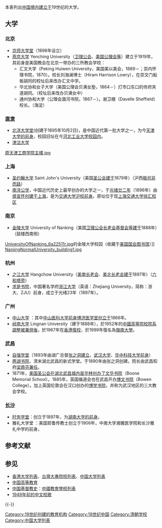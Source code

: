 本表列出[中国境内建立于](https://zh.wikipedia.org/wiki/中国 "wikilink")19世纪的大学。

## 大学

### 北京

  - [京师大学堂](../Page/京师大学堂.md "wikilink")（1898年设立）
  - [燕京大学](../Page/燕京大学.md "wikilink") Yenching
    University（[卫理公会](https://zh.wikipedia.org/wiki/卫理公会 "wikilink")、[美国公理会等](https://zh.wikipedia.org/wiki/美国公理会 "wikilink")）建立于1919年，其前身是美国教会在北京一带办的三所教会学校：
      - 汇文大学（Peking Huiwen
        University，美国美以美会，1889－；崇内怀理书院，1870）。校长刘海澜博士（Hiram
        Harrison Lowry），在崇文门船板胡同的校址后来改办汇文中学。
      - 华北协和女子大学（美国公理会贝满女塾，1864－）灯市口东口的佟府夹道胡同。（校址后来改办贝满女中）
      - 通州协和大学（公理会潞河书院，1867－）。谢卫楼（Davelle Sheffield）校长。（海淀）

### [直隶](../Page/直隶.md "wikilink")

  - [北洋大学堂](https://zh.wikipedia.org/wiki/北洋大学堂 "wikilink")(创建于1895年10月2日)，是中国近代第一批大学之一，为今[天津大学的前身](../Page/天津大学.md "wikilink")，校园旧址在今[河北工业大学校园内](../Page/河北工业大学.md "wikilink")。
  - [津沽大学](../Page/津沽大学.md "wikilink")

[原天津工商学院主楼.jpg](https://zh.wikipedia.org/wiki/File:原天津工商学院主楼.jpg "fig:原天津工商学院主楼.jpg")

### 上海

  - [圣约翰大学](../Page/圣约翰大学_\(上海\).md "wikilink") Saint John's
    University（美国[圣公会建于](https://zh.wikipedia.org/wiki/圣公会 "wikilink")1879年）（沪西[极司非而路](https://zh.wikipedia.org/wiki/極司非爾路 "wikilink")）
  - [南洋公学](../Page/南洋公学.md "wikilink")，中国近代历史上最早创办的大学之一，于[光绪廿二年](../Page/光绪.md "wikilink")（1896年）由[盛宣怀创建于](../Page/盛宣怀.md "wikilink")[上海](https://zh.wikipedia.org/wiki/上海 "wikilink")，是为[交通大学沪校前身](https://zh.wikipedia.org/wiki/交通大学沪校 "wikilink")。原址位于现[上海交通大学徐汇校区](../Page/上海交通大学徐汇校区.md "wikilink")

### 南京

  - [金陵大学](../Page/金陵大学.md "wikilink") University of
    Nanking（美国[卫理公会](https://zh.wikipedia.org/wiki/卫理公会 "wikilink")[长老会](https://zh.wikipedia.org/wiki/长老会 "wikilink")[基督会等建于](../Page/基督会.md "wikilink")1888年）（鼓楼西南侧）

[UniversityOfNanking_6a22511r.jpg](https://zh.wikipedia.org/wiki/File:UniversityOfNanking_6a22511r.jpg "fig:UniversityOfNanking_6a22511r.jpg")的金陵大学校园（收藏于[美国国会图书馆](http://memory.loc.gov)）\]\]
[NanjingNormalUniversity_building1.jpg](https://zh.wikipedia.org/wiki/File:NanjingNormalUniversity_building1.jpg "fig:NanjingNormalUniversity_building1.jpg")

### 杭州

  - [之江大学](../Page/之江大学.md "wikilink") Hangchow
    University（[美南长老会](../Page/美南长老会.md "wikilink")、[美北长老会建于](../Page/美北长老会.md "wikilink")1897年）（[六和塔旁](../Page/六和塔.md "wikilink")）
  - [求是书院](https://zh.wikipedia.org/wiki/求是书院 "wikilink")，中国著名学府[浙江大学](../Page/浙江大学.md "wikilink")（英语：Zhejiang
    University，简称：浙大、ZJU）前身，成立于光绪23年（1897年）。

### 广州

  - [中山大学](../Page/中山大学.md "wikilink")
    ：其中[中山医科大学前身](https://zh.wikipedia.org/wiki/中山医科大学 "wikilink")[博济医学堂创立于](../Page/博济医学堂.md "wikilink")1866年。
  - [岭南大学](../Page/岭南大学_\(广州\).md "wikilink") Lingnan
    University（建于1888年），於1952年的[中國高等院校院系調整被兼併後](https://zh.wikipedia.org/wiki/中國高等院校院系調整 "wikilink")，於1967年在[香港復校](../Page/香港.md "wikilink")，於1999年復名為[嶺南大學](../Page/嶺南大學_\(香港\).md "wikilink")。

### 武昌

  - [自强学堂](../Page/自强学堂.md "wikilink")（1893年由湖广总督[张之洞建立](../Page/张之洞.md "wikilink")，[武汉大学](../Page/武汉大学.md "wikilink")、[华中科技大学前身](../Page/华中科技大学.md "wikilink")）
  - [两湖书院](https://zh.wikipedia.org/wiki/两湖书院 "wikilink")，清末湖北武昌的新式学堂。于1890年由张之洞创建。院长由武昌知府[梁鼎芬兼任](../Page/梁鼎芬.md "wikilink")。
  - 1871年，[美国圣公会在湖北武昌城内昙华林创办了](../Page/美国圣公会.md "wikilink")[文华书院](https://zh.wikipedia.org/wiki/文华书院 "wikilink")（Boone
    Memorial
    School）。1885年，英国循道会也在武昌开办[博文书院](https://zh.wikipedia.org/wiki/博文书院 "wikilink")（Bowen
    College）。加上英国伦敦会在汉口创办的[博学书院](https://zh.wikipedia.org/wiki/博学书院 "wikilink")，并称为武汉地区的三大教会学校。

### [长沙](https://zh.wikipedia.org/wiki/长沙 "wikilink")

  - [时务学堂](../Page/时务学堂.md "wikilink")：创立于1897年，为[湖南大学的前身](../Page/湖南大学.md "wikilink")。
  - 雅礼大学堂 ：美国耶鲁传教士创立于1906年，中南大学湘雅医学院和长沙雅礼中学的前身。

## 参考文献

## 参见

  - [香港大学列表](https://zh.wikipedia.org/wiki/香港大学列表 "wikilink")、[台灣大專院校列表](../Page/台灣大專院校列表.md "wikilink")、[中国大学列表](https://zh.wikipedia.org/wiki/中国大学列表 "wikilink")
  - [中国高等教育](https://zh.wikipedia.org/wiki/中国高等教育 "wikilink")
  - [中国基督教史](https://zh.wikipedia.org/wiki/中国基督教史 "wikilink")：[中國教會學校列表](../Page/中國教會學校列表.md "wikilink")
  - [1949年前的中文校歌](https://zh.wikipedia.org/wiki/1949年前的中文校歌 "wikilink")

{{-}}

[Category:19世纪创建的教育机构](https://zh.wikipedia.org/wiki/Category:19世纪创建的教育机构 "wikilink")
[Category:19世纪中国](https://zh.wikipedia.org/wiki/Category:19世纪中国 "wikilink")
[Category:清朝学校](https://zh.wikipedia.org/wiki/Category:清朝学校 "wikilink")
[Category:中国大学列表](https://zh.wikipedia.org/wiki/Category:中国大学列表 "wikilink")